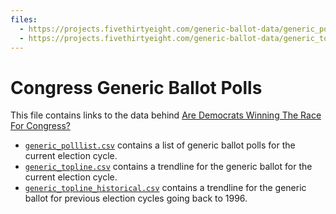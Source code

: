 ```yaml
---
files:
  - https://projects.fivethirtyeight.com/generic-ballot-data/generic_polllist.csv
  - https://projects.fivethirtyeight.com/generic-ballot-data/generic_topline.csv
---
```

# Congress Generic Ballot Polls

This file contains links to the data behind [Are Democrats Winning The Race For Congress?](https://projects.fivethirtyeight.com/congress-generic-ballot-polls/)

- [`generic_polllist.csv`](https://projects.fivethirtyeight.com/generic-ballot-data/generic_polllist.csv) contains a list of generic ballot polls for the current election cycle.
- [`generic_topline.csv`](https://projects.fivethirtyeight.com/generic-ballot-data/generic_topline.csv) contains a trendline for the generic ballot for the current election cycle.
- [`generic_topline_historical.csv`](./generic_topline_historical.csv) contains a trendline for the generic ballot for previous election cycles going back to 1996.


